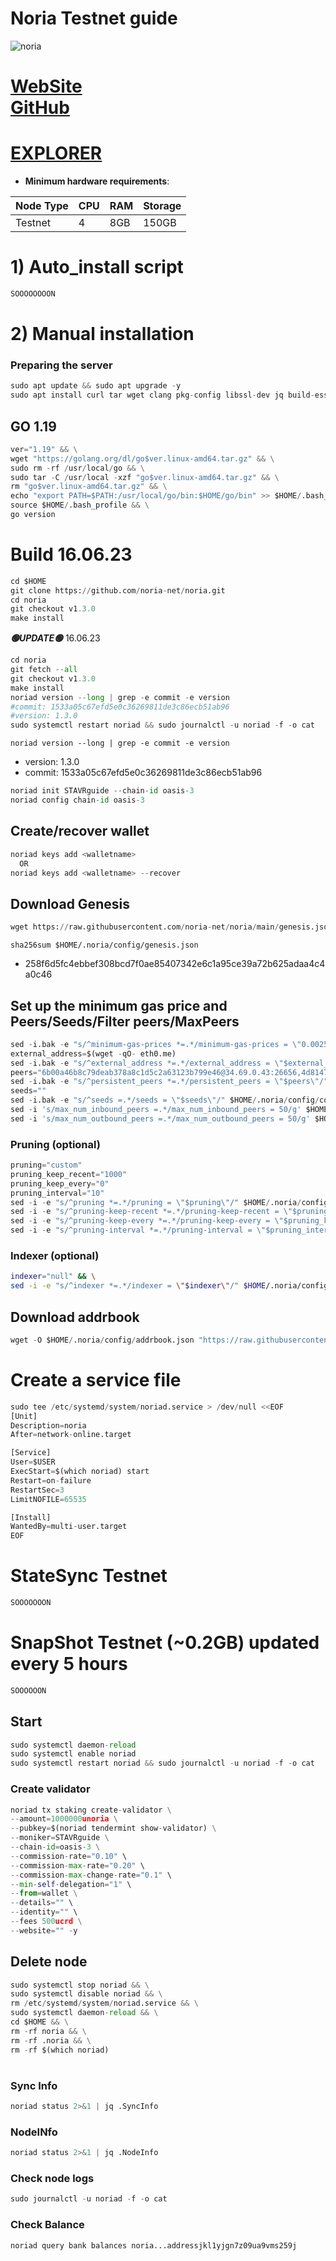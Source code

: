 # Noria Testnet guide

![noria](https://github.com/obajay/nodes-Guides/assets/44331529/3b6b03d6-58c9-404b-9d48-b79971af4b8f)

[WebSite](https://noria.network/)\
[GitHub](https://github.com/noria-net)
=
[EXPLORER](https://explorer.stavr.tech/Noria-testnet/staking)
=

- **Minimum hardware requirements**:

| Node Type |CPU | RAM  | Storage  | 
|-----------|----|------|----------|
| Testnet   |   4|  8GB | 150GB    |


# 1) Auto_install script
```python
SOOOOOOOON
```

# 2) Manual installation

### Preparing the server
```python
sudo apt update && sudo apt upgrade -y
sudo apt install curl tar wget clang pkg-config libssl-dev jq build-essential bsdmainutils git make ncdu gcc git jq chrony liblz4-tool -y
```

## GO 1.19
```python
ver="1.19" && \
wget "https://golang.org/dl/go$ver.linux-amd64.tar.gz" && \
sudo rm -rf /usr/local/go && \
sudo tar -C /usr/local -xzf "go$ver.linux-amd64.tar.gz" && \
rm "go$ver.linux-amd64.tar.gz" && \
echo "export PATH=$PATH:/usr/local/go/bin:$HOME/go/bin" >> $HOME/.bash_profile && \
source $HOME/.bash_profile && \
go version
```

# Build 16.06.23
```python
cd $HOME
git clone https://github.com/noria-net/noria.git
cd noria
git checkout v1.3.0
make install
```
*******🟢UPDATE🟢******* 16.06.23
```python
cd noria
git fetch --all
git checkout v1.3.0
make install
noriad version --long | grep -e commit -e version
#commit: 1533a05c67efd5e0c36269811de3c86ecb51ab96
#version: 1.3.0
sudo systemctl restart noriad && sudo journalctl -u noriad -f -o cat
```

`noriad version --long | grep -e commit -e version`
- version: 1.3.0
- commit: 1533a05c67efd5e0c36269811de3c86ecb51ab96

```python
noriad init STAVRguide --chain-id oasis-3
noriad config chain-id oasis-3
```    

## Create/recover wallet
```python
noriad keys add <walletname>
  OR
noriad keys add <walletname> --recover
```

## Download Genesis
```python
wget https://raw.githubusercontent.com/noria-net/noria/main/genesis.json -O $HOME/.noria/config/genesis.json

```
`sha256sum $HOME/.noria/config/genesis.json`
+ 258f6d5fc4ebbef308bcd7f0ae85407342e6c1a95ce39a72b625adaa4c4a0c46

## Set up the minimum gas price and Peers/Seeds/Filter peers/MaxPeers
```python
sed -i.bak -e "s/^minimum-gas-prices *=.*/minimum-gas-prices = \"0.0025ucrd\"/;" ~/.noria/config/app.toml
external_address=$(wget -qO- eth0.me) 
sed -i.bak -e "s/^external_address *=.*/external_address = \"$external_address:26656\"/" $HOME/.noria/config/config.toml
peers="6b00a46b8c79deab378a8c1d5c2a63123b799e46@34.69.0.43:26656,4d8147a80c46ba21a8a276d55e6993353e03a734@165.22.42.220:26656,e82fb793620a13e989be8b2521e94db988851c3c@165.227.113.152:26656"
sed -i.bak -e "s/^persistent_peers *=.*/persistent_peers = \"$peers\"/" $HOME/.noria/config/config.toml
seeds=""
sed -i.bak -e "s/^seeds =.*/seeds = \"$seeds\"/" $HOME/.noria/config/config.toml
sed -i 's/max_num_inbound_peers =.*/max_num_inbound_peers = 50/g' $HOME/.noria/config/config.toml
sed -i 's/max_num_outbound_peers =.*/max_num_outbound_peers = 50/g' $HOME/.noria/config/config.toml

```
### Pruning (optional)
```python
pruning="custom"
pruning_keep_recent="1000"
pruning_keep_every="0"
pruning_interval="10"
sed -i -e "s/^pruning *=.*/pruning = \"$pruning\"/" $HOME/.noria/config/app.toml
sed -i -e "s/^pruning-keep-recent *=.*/pruning-keep-recent = \"$pruning_keep_recent\"/" $HOME/.noria/config/app.toml
sed -i -e "s/^pruning-keep-every *=.*/pruning-keep-every = \"$pruning_keep_every\"/" $HOME/.noria/config/app.toml
sed -i -e "s/^pruning-interval *=.*/pruning-interval = \"$pruning_interval\"/" $HOME/.noria/config/app.toml
```
### Indexer (optional) 
```bash
indexer="null" && \
sed -i -e "s/^indexer *=.*/indexer = \"$indexer\"/" $HOME/.noria/config/config.toml
```

## Download addrbook
```python
wget -O $HOME/.noria/config/addrbook.json "https://raw.githubusercontent.com/obajay/nodes-Guides/main/Projects/Noria/addrbook.json"
```

# Create a service file
```python
sudo tee /etc/systemd/system/noriad.service > /dev/null <<EOF
[Unit]
Description=noria
After=network-online.target

[Service]
User=$USER
ExecStart=$(which noriad) start
Restart=on-failure
RestartSec=3
LimitNOFILE=65535

[Install]
WantedBy=multi-user.target
EOF
```
# StateSync Testnet
```python
SOOOOOOON
```
# SnapShot Testnet (~0.2GB) updated every 5 hours  
```python
SOOOOOON
```

## Start
```python
sudo systemctl daemon-reload
sudo systemctl enable noriad
sudo systemctl restart noriad && sudo journalctl -u noriad -f -o cat
```

### Create validator
```python
noriad tx staking create-validator \
--amount=1000000unoria \
--pubkey=$(noriad tendermint show-validator) \
--moniker=STAVRguide \
--chain-id=oasis-3 \
--commission-rate="0.10" \
--commission-max-rate="0.20" \
--commission-max-change-rate="0.1" \
--min-self-delegation="1" \
--from=wallet \
--details="" \
--identity="" \
--fees 500ucrd \
--website="" -y
```

## Delete node
```python
sudo systemctl stop noriad && \
sudo systemctl disable noriad && \
rm /etc/systemd/system/noriad.service && \
sudo systemctl daemon-reload && \
cd $HOME && \
rm -rf noria && \
rm -rf .noria && \
rm -rf $(which noriad)
```
#
### Sync Info
```python
noriad status 2>&1 | jq .SyncInfo
```
### NodeINfo
```python
noriad status 2>&1 | jq .NodeInfo
```
### Check node logs
```python
sudo journalctl -u noriad -f -o cat
```
### Check Balance
```python
noriad query bank balances noria...addressjkl1yjgn7z09ua9vms259j
```
